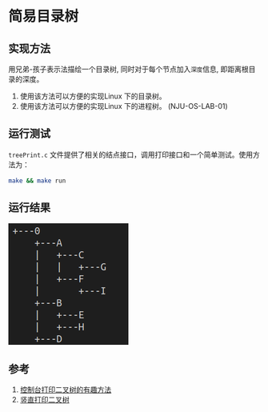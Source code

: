 # 简易目录树

## 实现方法

用兄弟-孩子表示法描绘一个目录树, 同时对于每个节点加入`深度`信息, 即距离根目录的深度。

1. 使用该方法可以方便的实现Linux 下的目录树。
2. 使用该方法可以方便的实现Linux 下的进程树。 (NJU-OS-LAB-01)

## 运行测试

`treePrint.c` 文件提供了相关的结点接口，调用打印接口和一个简单测试。使用方法为：

```bash
make && make run
```

## 运行结果

![result](https://github.com/zybbigpy/Directory-Tree/blob/master/img/result.PNG)

## 参考

1. [控制台打印二叉树的有趣方法](https://stackoverflow.com/questions/801740/c-how-to-draw-a-binary-tree-to-the-console)
2. [竖直打印二叉树](http://tieba.baidu.com/p/2860225921)